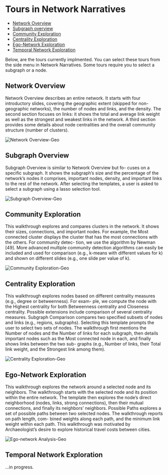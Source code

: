 # Tours in Network Narratives

* [Network Overview](#network-overview)
* [Subgraph overview](#subgraph-overview)
* [Community Exploration](#community-exploration)
* [Centrality Exploration](#centrality-exploration)
* [Ego-Network Exploration](#ego-network-exploration)
* [Temporal Network Exploration](#temporal-network-exploration)

Below, are the tours currently implmented. You can select these tours from the side menu in Network Narratives. Some tours require you to select a subgraph or a node. 


## Network Overview 
Network Overview describes an entire network. It starts
with four introductory slides, covering the geographic extent
(skipped for non-geographic networks), the number of nodes
and links, and the density. The second section focuses on links: it
shows the total and average link weight as well as the strongest and
weakest links in the network. A third section provides some details
about node centralities and the overall community structure (number of
clusters).

![Network Overview-Geo](https://user-images.githubusercontent.com/1230497/186126310-5fa8d881-d178-4751-83a0-8d09678525e1.png)

## Subgraph Overview 

Subgraph Overview is similar to Network Overview but fo-
cuses on a specific subgraph. It shows the subgraph’s size and
the percentage of the network’s nodes it comprises, important
nodes, density, and important links to the rest of the network. After
selecting the templates, a user is asked to select a subgraph using a
lasso selection tool.

![Subgraph Overview-Geo](https://user-images.githubusercontent.com/1230497/186126377-c0769492-f27d-4c0a-9cf9-bfd4cdc04d89.png)


## Community Exploration 

This walkthrough explores and compares clusters in
the network. It shows their sizes, connections, and important
nodes. For example, the Most connected cluster displays the cluster
that has the most connections with the others. For community detec-
tion, we use the algorithm by Newman [49]. More advanced multiple
community detection algorithms can easily be included and used for
comparison (e.g., k-means with different values for k) and shown on
different slides (e.g., one slide per value of k).

![Community Exploration-Geo](https://user-images.githubusercontent.com/1230497/186126451-414060a5-885c-4813-99c7-8ae31fec3f40.png)


## Centrality Exploration 

This walkthrough explores nodes based on different
centrality measures (e.g., degree or betweenness). For exam-
ple, we compute the node with the Highest centrality for both
Betweenness centrality and Closeness centrality. Possible extensions
include comparison of several centrality measures.
Subgraph Comparison compares two specified subsets of
nodes and links (e.g., regions, subgraphs). Selecting this
template prompts the user to select two sets of nodes. The
walkthrough first mentions the Number of nodes and the Number of
links for each subgraph, then details important nodes such as the Most
connected node in each, and finally shows links between the two sub-
graphs (e.g., Number of links, their Total link weight, and the Strongest
link among them).

![Centrality Exploration-Geo](https://user-images.githubusercontent.com/1230497/186126400-a51fd748-62fb-4c2b-8ac5-52d0a34e161b.png)


## Ego-Network Exploration

This walkthrough explores the network around a selected node
and its neighbors. The walkthrough starts with the selected
node and its position within the entire network. The template
then explores the node’s direct neighborhood (nodes, links, strong
connections), then their mutual connections, and finally its neighbors’
neighbors.
Possible Paths explores a set of possible paths between two
selected nodes. The walkthrough reports on path length, com-
bined weights along each path, and the minimum link weight
within each path. This walkthrough was motivated by Archaeologist’s
desire to explore historical travel costs between cities.

![Ego-network Analysis-Geo](https://user-images.githubusercontent.com/1230497/186126427-2d914e3c-1c62-445a-82b1-d0789ab531bc.png)


## Temporal Network Exploration

...in progress.
